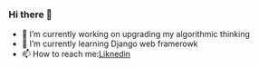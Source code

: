 ### Hi there 👋

- 🔭 I’m currently working on upgrading my algorithmic thinking
- 🌱 I’m currently learning Django web framerowk
- 📫 How to reach me:[Liknedin](https://www.linkedin.com/in/tsvetomir-nikolov-9446b1256/)

<!--
**Wiwoucho/Wiwoucho** is a ✨ _special_ ✨ repository because its `README.md` (this file) appears on your GitHub profile.

Here are some ideas to get you started:

- 🔭 I’m currently working on ...
- 🌱 I’m currently learning ...
- 👯 I’m looking to collaborate on ...
- 🤔 I’m looking for help with ...
- 💬 Ask me about ...
- 📫 How to reach me: ...
- 😄 Pronouns: ...
- ⚡ Fun fact: ...
-->
